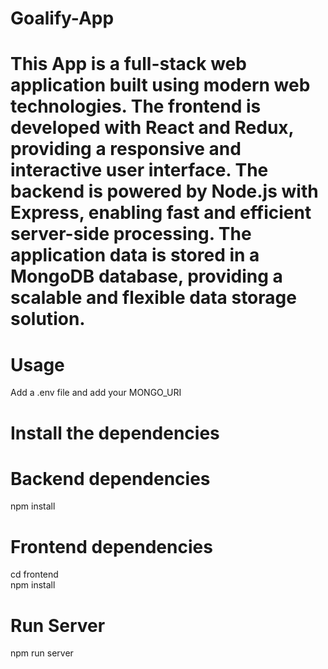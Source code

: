 

# Goalify-App

# This App is a full-stack web application built using modern web technologies. The frontend is developed with React and Redux, providing a responsive and interactive user interface. The backend is powered by Node.js with Express, enabling fast and efficient server-side processing. The application data is stored in a MongoDB database, providing a scalable and flexible data storage solution.
# Usage
Add a .env file and add your MONGO_URI

# Install the dependencies
# Backend dependencies
npm install

# Frontend dependencies
cd frontend    
npm install  

# Run Server  
npm run server  


